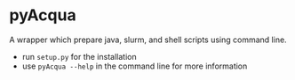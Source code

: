 # pyAcqua
A wrapper which prepare java, slurm, and shell scripts using command line.

- run `setup.py` for the installation
- use `pyAcqua --help` in the command line for more information

